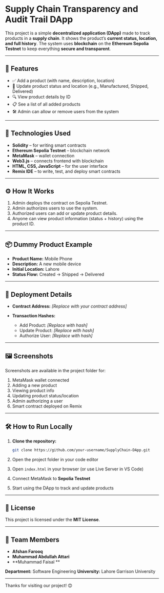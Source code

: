 # Supply Chain Transparency and Audit Trail DApp

This project is a simple **decentralized application (DApp)** made to track products in a **supply chain**. It shows the product’s **current status, location, and full history**. The system uses **blockchain** on the **Ethereum Sepolia Testnet** to keep everything **secure and transparent**.

---

## 🚀 Features

* ✅ Add a product (with name, description, location)
* 🔄 Update product status and location (e.g., Manufactured, Shipped, Delivered)
* 🔍 View product details by ID
* 📋 See a list of all added products
* 🛠️ Admin can allow or remove users from the system

---

## 🧰 Technologies Used

* **Solidity** – for writing smart contracts
* **Ethereum Sepolia Testnet** – blockchain network
* **MetaMask** – wallet connection
* **Web3.js** – connects frontend with blockchain
* **HTML, CSS, JavaScript** – for the user interface
* **Remix IDE** – to write, test, and deploy smart contracts

---

## ⚙️ How It Works

1. Admin deploys the contract on Sepolia Testnet.
2. Admin authorizes users to use the system.
3. Authorized users can add or update product details.
4. Anyone can view product information (status + history) using the product ID.

---

## 📦 Dummy Product Example

* **Product Name:** Mobile Phone
* **Description:** A new mobile device
* **Initial Location:** Lahore
* **Status Flow:** Created → Shipped → Delivered

---

## 📍 Deployment Details

* **Contract Address:** *\[Replace with your contract address]*
* **Transaction Hashes:**

  * Add Product: *\[Replace with hash]*
  * Update Product: *\[Replace with hash]*
  * Authorize User: *\[Replace with hash]*

---

## 🖼️ Screenshots

Screenshots are available in the project folder for:

1. MetaMask wallet connected
2. Adding a new product
3. Viewing product info
4. Updating product status/location
5. Admin authorizing a user
6. Smart contract deployed on Remix

---

## 🛠️ How to Run Locally

1. **Clone the repository:**

   ```bash
   git clone https://github.com/your-username/SupplyChain-DApp.git
   ```

2. Open the project folder in your code editor

3. Open `index.html` in your browser (or use Live Server in VS Code)

4. Connect MetaMask to **Sepolia Testnet**

5. Start using the DApp to track and update products

---

## 📄 License

This project is licensed under the **MIT License**.

---

## 👥 Team Members

* **Afshan Farooq**
* **Muhammad Abdullah Attari**
* **Muhammad Faisal **

**Department:** Software Engineering
**University:** Lahore Garrison University

---

Thanks for visiting our project! 😊


